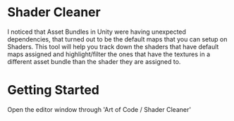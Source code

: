 # Shader Cleaner

I noticed that Asset Bundles in Unity were having unexpected dependencies, that turned out to be the default maps that you can setup on Shaders. This tool will help you track down the shaders that have default maps assigned and highlight/filter the ones that have the textures in a different asset bundle than the shader they are assigned to.

# Getting Started

Open the editor window through 'Art of Code / Shader Cleaner'

